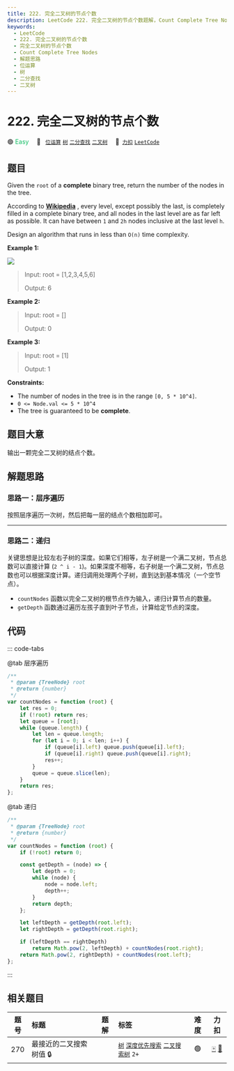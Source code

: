 ```yaml
---
title: 222. 完全二叉树的节点个数
description: LeetCode 222. 完全二叉树的节点个数题解，Count Complete Tree Nodes，包含解题思路、复杂度分析以及完整的 JavaScript 代码实现。
keywords:
  - LeetCode
  - 222. 完全二叉树的节点个数
  - 完全二叉树的节点个数
  - Count Complete Tree Nodes
  - 解题思路
  - 位运算
  - 树
  - 二分查找
  - 二叉树
---
```


# 222. 完全二叉树的节点个数

🟢 <font color=#15bd66>Easy</font>&emsp; 🔖&ensp; [`位运算`](/tag/bit-manipulation.md) [`树`](/tag/tree.md) [`二分查找`](/tag/binary-search.md) [`二叉树`](/tag/binary-tree.md)&emsp; 🔗&ensp;[`力扣`](https://leetcode.cn/problems/count-complete-tree-nodes) [`LeetCode`](https://leetcode.com/problems/count-complete-tree-nodes)

## 题目

Given the `root` of a **complete** binary tree, return the number of the nodes
in the tree.

According to
**[Wikipedia](http://en.wikipedia.org/wiki/Binary_tree#Types_of_binary_trees)**
, every level, except possibly the last, is completely filled in a complete
binary tree, and all nodes in the last level are as far left as possible. It
can have between `1` and `2h` nodes inclusive at the last level `h`.

Design an algorithm that runs in less than `O(n)` time complexity.

**Example 1:**

![](https://assets.leetcode.com/uploads/2021/01/14/complete.jpg)

> Input: root = [1,2,3,4,5,6]
>
> Output: 6

**Example 2:**

> Input: root = []
>
> Output: 0

**Example 3:**

> Input: root = [1]
>
> Output: 1

**Constraints:**

- The number of nodes in the tree is in the range `[0, 5 * 10^4]`.
- `0 <= Node.val <= 5 * 10^4`
- The tree is guaranteed to be **complete**.

## 题目大意

输出一颗完全二叉树的结点个数。

## 解题思路

### 思路一：层序遍历

按照层序遍历一次树，然后把每一层的结点个数相加即可。

---

### 思路二：递归

关键思想是比较左右子树的深度。如果它们相等，左子树是一个满二叉树，节点总数可以直接计算 (`2 ^ i - 1`)。如果深度不相等，右子树是一个满二叉树，节点总数也可以根据深度计算。递归调用处理两个子树，直到达到基本情况（一个空节点）。

- `countNodes` 函数以完全二叉树的根节点作为输入，递归计算节点的数量。
- `getDepth` 函数通过遍历左孩子直到叶子节点，计算给定节点的深度。

## 代码

::: code-tabs

@tab 层序遍历

```javascript
/**
 * @param {TreeNode} root
 * @return {number}
 */
var countNodes = function (root) {
	let res = 0;
	if (!root) return res;
	let queue = [root];
	while (queue.length) {
		let len = queue.length;
		for (let i = 0; i < len; i++) {
			if (queue[i].left) queue.push(queue[i].left);
			if (queue[i].right) queue.push(queue[i].right);
			res++;
		}
		queue = queue.slice(len);
	}
	return res;
};
```

@tab 递归

```javascript
/**
 * @param {TreeNode} root
 * @return {number}
 */
var countNodes = function (root) {
	if (!root) return 0;

	const getDepth = (node) => {
		let depth = 0;
		while (node) {
			node = node.left;
			depth++;
		}
		return depth;
	};

	let leftDepth = getDepth(root.left);
	let rightDepth = getDepth(root.right);

	if (leftDepth == rightDepth)
		return Math.pow(2, leftDepth) + countNodes(root.right);
	return Math.pow(2, rightDepth) + countNodes(root.left);
};
```

:::

## 相关题目

<!-- prettier-ignore -->
| 题号 | 标题 | 题解 | 标签 | 难度 | 力扣 |
| :------: | :------ | :------: | :------ | :------: | :------: |
| 270 | 最接近的二叉搜索树值 🔒 |  |  [`树`](/tag/tree.md) [`深度优先搜索`](/tag/depth-first-search.md) [`二叉搜索树`](/tag/binary-search-tree.md) `2+` | 🟢 | [🀄️](https://leetcode.cn/problems/closest-binary-search-tree-value) [🔗](https://leetcode.com/problems/closest-binary-search-tree-value) |